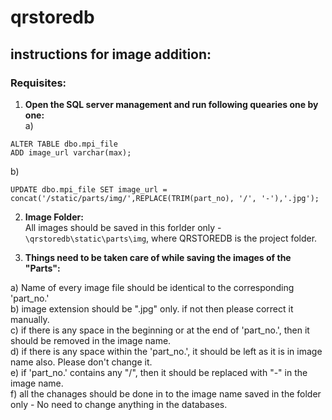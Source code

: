 # qrstoredb
## instructions for image addition:
### Requisites:
1. **Open the SQL server management and run following quearies one by one:**  
 a)  
 ```
 ALTER TABLE dbo.mpi_file 
 ADD image_url varchar(max);
 ```  

b)  
```
UPDATE dbo.mpi_file SET image_url = concat('/static/parts/img/',REPLACE(TRIM(part_no), '/', '-'),'.jpg');
```  



2. **Image Folder:**  
   All images should be saved in this forlder only - ```\qrstoredb\static\parts\img```, where QRSTOREDB is the project folder.  


3. **Things need to be taken care of while saving the images of the "Parts":**  

a) Name of every image file should be identical to the corresponding 'part_no.'  
b) image extension should be ".jpg" only. if not then please correct it manually.  
c) if there is any space in the beginning or at the end of 'part_no.', then it should be removed in the image name.  
d) if there is any space within the 'part_no.', it should be left as it is in image name also. Please don't change it.  
e) if 'part_no.' contains any "/", then it should be replaced with "-" in the image name.  
f) all the chanages should be done in to the image name saved in the folder only - No need to change anything in the databases.  